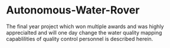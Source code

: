 # Autonomous-Water-Rover
The final year project which won multiple awards and was highly apprecialted and will one day change the water quality mapping capablilities of quality control personnel is described herein.
